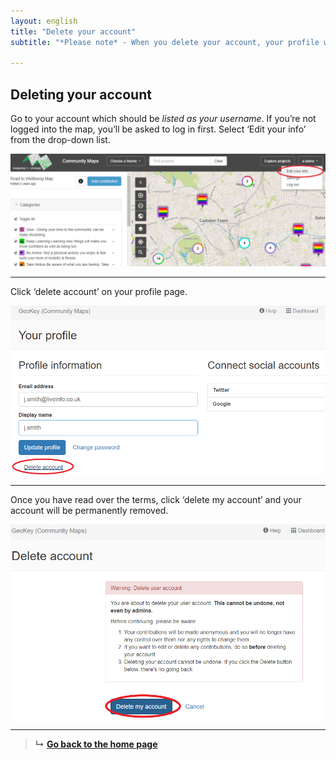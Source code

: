 ```yaml
---
layout: english
title: "Delete your account"
subtitle: "*Please note* - When you delete your account, your profile will be permantely removed and your contributions will be made anonymous."

---
```


## Deleting your account

Go to your account which should be *listed as your username*. If you’re not logged into the map, you’ll be asked to log in first. Select ‘Edit your info’ from the drop-down list.

![delete-account-edit-your-info](/images/delete-account-edit-your-info.PNG)

---

Click ‘delete account’ on your profile page.

![delete-account-button](/images/delete-account-button.png)

---

Once you have read over the terms, click ‘delete my account’ and your account will be permanently removed.

![delete-account-final](/images/delete-account-final.png)

---

> **&#8627;** [**Go back to the home page**](index.html)
